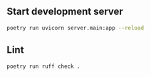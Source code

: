 
## Start development server
```bash
poetry run uvicorn server.main:app --reload
```

## Lint
```bash
poetry run ruff check .
```